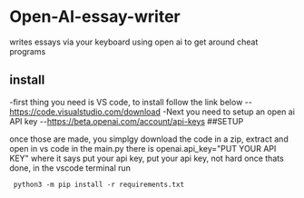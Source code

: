 # Open-AI-essay-writer
writes essays via your keyboard using open ai to get around cheat programs
## install
-first thing you need is VS code, to install follow the link below
--https://code.visualstudio.com/download
-Next you need to setup an open ai API key
--https://beta.openai.com/account/api-keys
##SETUP

once those are made, you simplgy download the code in a zip, extract and open in vs code
in the main.py there is openai.api_key="PUT YOUR API KEY"
where it says put your api key, put your api key, not hard
once thats done, in the vscode terminal run
```
 python3 -m pip install -r requirements.txt
 ```

